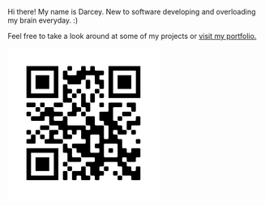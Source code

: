 Hi there! My name is Darcey. New to software developing and overloading my brain everyday. :)

Feel free to take a look around at some of my projects or [visit my portfolio.](https://www.hiredarcey.com)

![alt text](/Images/qr.png?raw=true)
